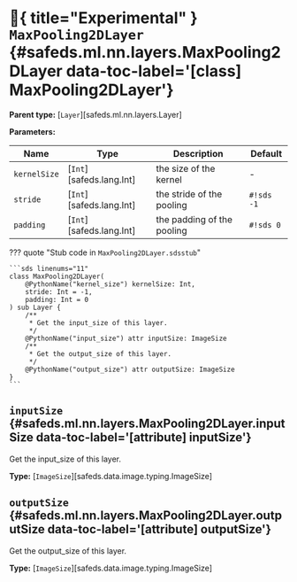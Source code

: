 # :test_tube:{ title="Experimental" } <code class="doc-symbol doc-symbol-class"></code> `MaxPooling2DLayer` {#safeds.ml.nn.layers.MaxPooling2DLayer data-toc-label='[class] MaxPooling2DLayer'}

**Parent type:** [`Layer`][safeds.ml.nn.layers.Layer]

**Parameters:**

| Name | Type | Description | Default |
|------|------|-------------|---------|
| `kernelSize` | [`Int`][safeds.lang.Int] | the size of the kernel | - |
| `stride` | [`Int`][safeds.lang.Int] | the stride of the pooling | `#!sds -1` |
| `padding` | [`Int`][safeds.lang.Int] | the padding of the pooling | `#!sds 0` |

??? quote "Stub code in `MaxPooling2DLayer.sdsstub`"

    ```sds linenums="11"
    class MaxPooling2DLayer(
        @PythonName("kernel_size") kernelSize: Int,
        stride: Int = -1,
        padding: Int = 0
    ) sub Layer {
        /**
         * Get the input_size of this layer.
         */
        @PythonName("input_size") attr inputSize: ImageSize
        /**
         * Get the output_size of this layer.
         */
        @PythonName("output_size") attr outputSize: ImageSize
    }
    ```

## <code class="doc-symbol doc-symbol-attribute"></code> `inputSize` {#safeds.ml.nn.layers.MaxPooling2DLayer.inputSize data-toc-label='[attribute] inputSize'}

Get the input_size of this layer.

**Type:** [`ImageSize`][safeds.data.image.typing.ImageSize]

## <code class="doc-symbol doc-symbol-attribute"></code> `outputSize` {#safeds.ml.nn.layers.MaxPooling2DLayer.outputSize data-toc-label='[attribute] outputSize'}

Get the output_size of this layer.

**Type:** [`ImageSize`][safeds.data.image.typing.ImageSize]
